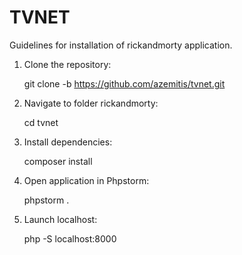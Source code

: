 # TVNET

Guidelines for installation of rickandmorty application.

1. Clone the repository: 

   git clone -b https://github.com/azemitis/tvnet.git

2. Navigate to folder rickandmorty:

   cd tvnet

3. Install dependencies:

   composer install

4. Open application in Phpstorm:

   phpstorm .

5. Launch localhost:

   php -S localhost:8000
